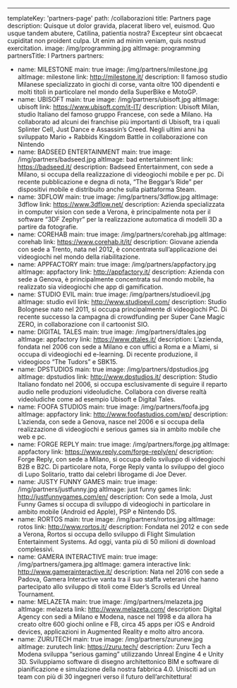 ---
templateKey: 'partners-page'
path: /collaborazioni
title: Partners page
description: Quisque ut dolor gravida, placerat libero vel, euismod. Quo usque tandem abutere, Catilina, patientia nostra? Excepteur sint obcaecat cupiditat non proident culpa. Ut enim ad minim veniam, quis nostrud exercitation.
image: /img/programming.jpg
altImage: programming
partnersTitle: I Partners
partners:
- name: MILESTONE
  main: true
  image: /img/partners/milestone.jpg
  altImage: milestone
  link: http://milestone.it/
  description: Il famoso studio Milanese specializzato in giochi di corse, vanta oltre 100 dipendenti e molti titoli in particolare nel mondo della SuperBike e MotoGP.
- name: UBISOFT
  main: true
  image: /img/partners/ubisoft.jpg
  altImage: ubisoft
  link: https://www.ubisoft.com/it-IT/
  description: Ubisoft Milan, studio Italiano del famoso gruppo Francese, con sede a Milano. Ha collaborato ad alcuni dei franchise più importanti di Ubisoft, tra i quali Splinter Cell, Just Dance e Assassin’s Creed. Negli ultimi anni ha sviluppato Mario + Rabbids Kingdom Battle in collaborazione con Nintendo
- name: BADSEED ENTERTAINMENT
  main: true
  image: /img/partners/badseed.jpg
  altImage: bad entertainment
  link: https://badseed.it/
  description: Badseed Entertainment, con sede a Milano, si occupa della realizzazione di videogiochi mobile e per pc. Di recente pubblicazione e degna di nota, “The Beggar’s Ride” per dispositivi mobile e distribuito anche sulla piattaforma Steam.
- name: 3DFLOW
  main: true
  image: /img/partners/3dflow.jpg
  altImage: 3dflow
  link: https://www.3dflow.net/
  description: Azienda specializzata in computer vision con sede a Verona, è principalmente nota per il software “3DF Zephyr” per la realizzazione automatica di modelli 3D a partire da fotografie.
- name: COREHAB
  main: true
  image: /img/partners/corehab.jpg
  altImage: corehab
  link: https://www.corehab.it/it/
  description: Giovane azienda con sede a Trento, nata nel 2012, è concentrata sull’applicazione dei videogiochi nel mondo della riabilitazione.
- name: APPFACTORY
  main: true
  image: /img/partners/appfactory.jpg
  altImage: appfactory
  link: http://appfactory.it/
  description: Azienda con sede a Genova, è principalmente concentrata sul mondo mobile, ha realizzato sia videogiochi che app di gamification.
- name: STUDIO EVIL
  main: true
  image: /img/partners/studioevil.jpg
  altImage: studio evil
  link: http://www.studioevil.com/
  description: Studio Bolognese nato nel 2011, si occupa principalmente di videogiochi PC. Di recente successo la campagna di crowdfunding per Super Cane Magic ZERO, in collaborazione con il cartoonist SIO.
- name: DIGITAL TALES
  main: true
  image: /img/partners/dtales.jpg
  altImage: appfactory
  link: https://www.dtales.it/
  description: L’azienda, fondata nel 2006 con sede a Milano e con uffici a Roma e a Miami, si occupa di videogiochi ed e-learning. Di recente produzione, il videogioco “The Tudors” e SBK15.
- name: DPSTUDIOS
  main: true
  image: /img/partners/dpstudios.jpg
  altImage: dpstudios
  link: http://www.dpstudios.it/
  description: Studio Italiano fondato nel 2006, si occupa esclusivamente di seguire il reparto audio nelle produzioni videoludiche. Collabora con diverse realtà videoludiche come ad esempio Ubisoft e Digital Tales.
- name: FOOFA STUDIOS
  main: true
  image: /img/partners/foofa.jpg
  altImage: appfactory
  link: http://www.foofastudios.com/wp/
  description: L’azienda, con sede a Genova, nasce nel 2006 e si occupa della realizzazione di videogiochi e serious games sia in ambito mobile che web e pc.
- name: FORGE REPLY
  main: true
  image: /img/partners/forge.jpg
  altImage: appfactory
  link: https://www.reply.com/forge-reply/en/
  description: Forge Reply, con sede a Milano, si occupa dello sviluppo di videogiochi B2B e B2C. Di particolare nota, Forge Reply vanta lo sviluppo del gioco di Lupo Solitario, tratto dai celebri librogame di Joe Dever.
- name: JUSTY FUNNY GAMES
  main: true
  image: /img/partners/justfunny.jpg
  altImage: just funny games
  link: http://justfunnygames.com/en/
  description: Con sede a Imola, Just Funny Games si occupa di sviluppo di videogiochi in particolare in ambito mobile (Android ed Apple), PSP e Nintendo DS.
- name: RORTOS
  main: true
  image: /img/partners/rortos.jpg
  altImage: rotos
  link: http://www.rortos.it/
  description: Fondata nel 2012 e con sede a Verona, Rortos si occupa dello sviluppo di Flight Simulation Entertainment Systems. Ad oggi, vanta più di 50 milioni di download complessivi.
- name: GAMERA INTERACTIVE
  main: true
  image: /img/partners/gamera.jpg
  altImage: gamera interactive
  link: http://www.gamerainteractive.it/
  description: Nata nel 2016 con sede a Padova, Gamera Interactive vanta tra il suo staffa veterani che hanno partecipato allo sviluppo di titoli come Elder’s Scrolls ed Unreal Tournament.
- name: MELAZETA
  main: true
  image: /img/partners/melazeta.jpg
  altImage: melazeta
  link: http://www.melazeta.com/
  description: Digital Agency con sedi a Milano e Modena, nasce nel 1998 e da allora ha creato oltre 600 giochi online e FB, circa 45 apps per iOS e Android devices, applicazioni in Augmented Reality e molto altro ancora.
- name: ZURUTECH
  main: true
  image: /img/partners/zurunew.jpg
  altImage: zurutech
  link: https://zuru.tech/
  description: Zuru Tech a Modena sviluppa “serious gaming” utilizzando Unreal Engine 4 e Unity 3D. Sviluppiamo software di disegno architettonico BIM e software di pianificazione e simulazione della nostra fabbrica 4.0. Unisciti ad un team con più di 30 ingegneri verso il futuro dell’architettura!
